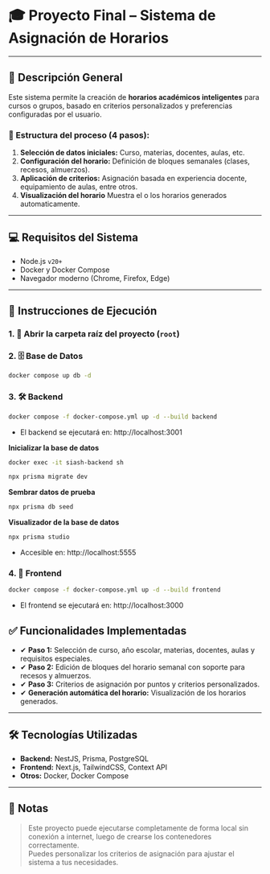 # 🎓 Proyecto Final – Sistema de Asignación de Horarios

---

## 📌 Descripción General

Este sistema permite la creación de **horarios académicos inteligentes** para cursos o grupos, basado en criterios personalizados y preferencias configuradas por el usuario.

### 🧩 Estructura del proceso (4 pasos):

1. **Selección de datos iniciales:** Curso, materias, docentes, aulas, etc.  
2. **Configuración del horario:** Definición de bloques semanales (clases, recesos, almuerzos).  
3. **Aplicación de criterios:** Asignación basada en experiencia docente, equipamiento de aulas, entre otros.
4. **Visualización del horario** Muestra el o los horarios generados automaticamente.

---

## 💻 Requisitos del Sistema

- Node.js `v20+`
- Docker y Docker Compose
- Navegador moderno (Chrome, Firefox, Edge)

---

## 🚀 Instrucciones de Ejecución

### 1. 📂 Abrir la carpeta raíz del proyecto (`root`)

### 2. 🗄 Base de Datos

```bash
docker compose up db -d
```

### 3. 🛠 Backend

```bash
docker compose -f docker-compose.yml up -d --build backend
```
  - El backend se ejecutará en: http://localhost:3001

**Inicializar la base de datos**
```bash
docker exec -it siash-backend sh
```
```bash
npx prisma migrate dev
```
    
**Sembrar datos de prueba**
```bash
npx prisma db seed
```
    
**Visualizador de la base de datos**
```bash
npx prisma studio
```
  - Accesible en: http://localhost:5555

### 4. 🎨 Frontend

```bash
docker compose -f docker-compose.yml up -d --build frontend
```
  - El frontend se ejecutará en: http://localhost:3000


## ✅ Funcionalidades Implementadas

- ✔ **Paso 1:** Selección de curso, año escolar, materias, docentes, aulas y requisitos especiales.
- ✔ **Paso 2:** Edición de bloques del horario semanal con soporte para recesos y almuerzos.
- ✔ **Paso 3:** Criterios de asignación por puntos y criterios personalizados.
- ✔ **Generación automática del horario:** Visualización de los horarios generados.

---

## 🛠 Tecnologías Utilizadas

- **Backend:** NestJS, Prisma, PostgreSQL  
- **Frontend:** Next.js, TailwindCSS, Context API  
- **Otros:** Docker, Docker Compose  

---

## 📝 Notas

> Este proyecto puede ejecutarse completamente de forma local sin conexión a internet, luego de crearse los contenedores correctamente.  
> Puedes personalizar los criterios de asignación para ajustar el sistema a tus necesidades.
